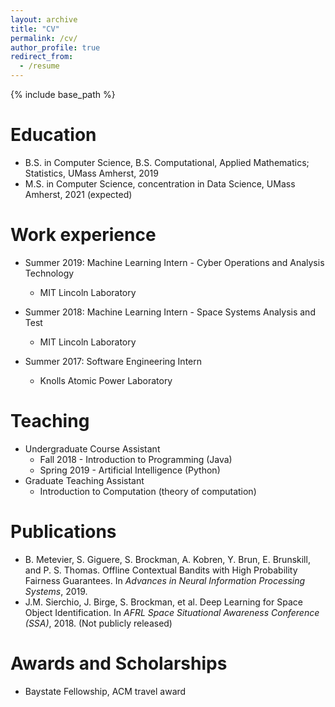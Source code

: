 ```yaml
---
layout: archive
title: "CV"
permalink: /cv/
author_profile: true
redirect_from:
  - /resume
---
```


{% include base_path %}

Education
======
* B.S. in Computer Science, B.S. Computational, Applied Mathematics; Statistics, UMass Amherst, 2019
* M.S. in Computer Science, concentration in Data Science, UMass Amherst, 2021 (expected)

Work experience
======
* Summer 2019: Machine Learning Intern - Cyber Operations and Analysis Technology
  * MIT Lincoln Laboratory

* Summer 2018: Machine Learning Intern - Space Systems Analysis and Test
  * MIT Lincoln Laboratory
  
* Summer 2017: Software Engineering Intern
  * Knolls Atomic Power Laboratory

Teaching
======
* Undergraduate Course Assistant
  * Fall 2018 - Introduction to Programming (Java)
  * Spring 2019 - Artificial Intelligence (Python)
* Graduate Teaching Assistant 
  * Introduction to Computation (theory of computation)

Publications
======
* B. Metevier, S. Giguere, S. Brockman, A. Kobren, Y. Brun, E. Brunskill, and P. S. Thomas. Offline Contextual Bandits with High Probability Fairness Guarantees. In *Advances in Neural Information Processing Systems*, 2019.
* J.M. Sierchio, J. Birge, S. Brockman, et al. Deep Learning for Space Object Identification.
In *AFRL Space Situational Awareness Conference (SSA)*, 2018. (Not publicly released)
  
  
Awards and Scholarships
======
* Baystate Fellowship, ACM travel award
